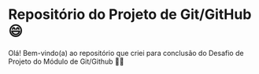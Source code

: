 # Repositório do Projeto de Git/GitHub :smile:

Olá! Bem-vindo(a) ao repositório que criei para conclusão do Desafio de Projeto do Módulo de Git/Github  :raising_hand_man:


